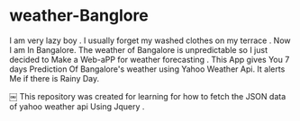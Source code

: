 # weather-Banglore
I am very lazy boy . I usually forget my washed  clothes on my terrace . Now I am In Bangalore. The weather of Bangalore is unpredictable so I just decided to Make a Web-aPP for weather forecasting . This App  gives You 7 days Prediction Of Bangalore's weather using Yahoo Weather Api. It alerts Me if there is Rainy Day.

￼
This repository was created   for learning for how to fetch the  JSON  data of yahoo weather api Using Jquery .  
